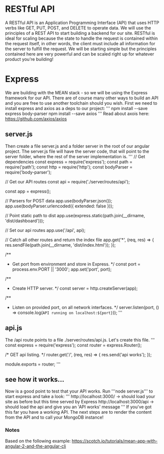  
# RESTful API
A RESTful API is an Application Programming Interface (API) that uses HTTP verbs like GET, PUT, POST, and DELETE to operate data. We will use the principles of a REST API to start building a backend for our site. RESTful is ideal for scaling because the state to handle the request is contained within the request itself, in other words, the client must include all information for the server to fulfill the request. We will be starting simple but the principles contained here are very powerful and can be scaled right up for whatever product you're building!

# Express

We are building with the MEAN stack - so we will be using the Express framework for our API. There are of course many other ways to build an API and you are free to use another toolchain should you wish. First we need to install express and axios as a deps to our project:
'''
npm install --save express body-parser
npm install --save axios
'''
Read about axois here: https://github.com/axios/axios 
 

## server.js

Then create a file server.js and a folder server in the root of our angular project. The server.js file will have the server code, that will point to the server folder, where the rest of the server implementation is.
'''
// Get dependencies
const express = require('express');
const path = require('path');
const http = require('http');
const bodyParser = require('body-parser');

// Get our API routes
const api = require('./server/routes/api');

const app = express();

// Parsers for POST data
app.use(bodyParser.json());
app.use(bodyParser.urlencoded({ extended: false }));

// Point static path to dist
app.use(express.static(path.join(__dirname, 'dist/dashboard')));

// Set our api routes
app.use('/api', api);

// Catch all other routes and return the index file
app.get('*', (req, res) => {
  res.sendFile(path.join(__dirname, 'dist/index.html'));
});

/**
 * Get port from environment and store in Express.
 */
const port = process.env.PORT || '3000';
app.set('port', port);

/**
 * Create HTTP server.
 */
const server = http.createServer(app);

/**
 * Listen on provided port, on all network interfaces.
 */
server.listen(port, () => console.log(`API running on localhost:${port}`));
'''
## api.js

The /api route points to a file ./server/routes/api.js. Let's create this file.
'''
const express = require('express');
const router = express.Router();

/* GET api listing. */
router.get('/', (req, res) => {
  res.send('api works');
});

module.exports = router;
'''
## see how it works... 
Now is a good point to test that your API works. 
Run '''node server.js''' to start express and take a look:
'''
http://localhost:3000/ -> should load your site as before but this time served by Express
http://localhost:3000/api -> should load the api and give you an 'API works' message
'''
If you've got this far you have a working API. The next steps are to render the content from the API and to call your MongoDB instance!
### Notes

Based on the following example: https://scotch.io/tutorials/mean-app-with-angular-2-and-the-angular-cli
